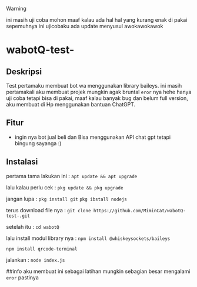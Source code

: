 > [!WARNING]  
> ini masih uji coba mohon maaf kalau ada hal hal yang kurang enak di pakai sepemuhnya ini ujicobaku ada update menyusul awokawokawok

# wabotQ-test-

## Deskripsi
Test pertamaku membuat bot wa menggunakan library baileys.
ini masih pertamakali aku membuat projek mungkin agak bruntal `eror` nya hehe hanya uji coba tetapi bisa di pakai, maaf kalau banyak bug dan belum full version, aku membuat di Hp menggunakan bantuan ChatGPT.

## Fitur

- ingin nya bot jual beli dan Bisa menggunakan API chat gpt tetapi bingung sayanga :)

## Instalasi

pertama tama lakukan ini :
```apt update && apt upgrade```

lalu kalau perlu cek :
```pkg update && pkg upgrade```

jangan lupa :
```pkg install git```
```pkg ibstall nodejs```

terus download file nya :
```git clone https://github.com/MiminCat/wabotQ-test-.git```

setelah itu :
```cd wabotQ```

lalu install modul library nya :
```npm install @whiskeysockets/baileys```

```npm install qrcode-terminal```

jalankan :
```node index.js```

##info
aku membuat ini sebagai latihan mungkin sebagian besar mengalami `eror` pastinya













